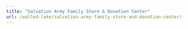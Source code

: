 ```yaml
---
title: "Salvation Army Family Store & Donation Center"
url: /walled-lake/salvation-army-family-store-and-donation-center/
---
```

